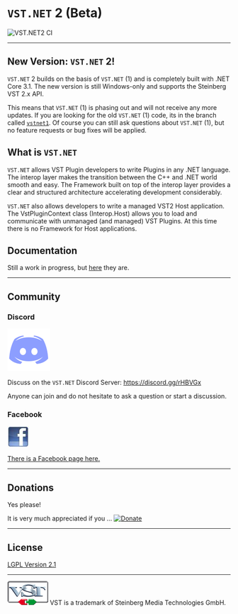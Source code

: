 # `VST.NET` 2 (Beta)

![VST.NET2 CI](https://github.com/obiwanjacobi/vst.net/workflows/VST.NET2%20CI/badge.svg)

---
## New Version: `VST.NET` 2!

`VST.NET` 2 builds on the basis of `VST.NET` (1) and is completely built with .NET Core 3.1. 
The new version is still Windows-only and supports the Steinberg VST 2.x API.

This means that `VST.NET` (1) is phasing out and will not receive any more updates. 
If you are looking for the old `VST.NET` (1) code, its in the branch called [`vstnet1`](https://github.com/obiwanjacobi/vst.net/tree/vstnet1).
Of course you can still ask questions about `VST.NET` (1), but no feature requests or bug fixes will be applied.

## What is `VST.NET`

`VST.NET` allows VST Plugin developers to write Plugins in any .NET language. The interop layer makes the transition between the C++ and .NET world smooth and easy.
The Framework built on top of the interop layer provides a clear and structured architecture accelerating development considerably.

`VST.NET` also allows developers to write a managed VST2 Host application. The VstPluginContext class (Interop.Host) allows you to load and communicate with unmanaged (and managed) VST Plugins. At this time there is no Framework for Host applications.

## Documentation

Still a work in progress, but [here](https://obiwanjacobi.github.io/vst.net/index.html) they are.

---

## Community

### Discord

![](docs/_old/media/discord-logo.png)

Discuss on the `VST.NET` Discord Server: https://discord.gg/rHBVGx

Anyone can join and do not hesitate to ask a question or start a discussion.

### Facebook

![](docs/_old/media/Home_facebook_logo_48x48.jpg)

[There is a Facebook page here.](http://www.facebook.com/pages/Virtual-Studio-Technology-for-NET/150408134989174)

---

## Donations

Yes please!

It is very much appreciated if you ...
[![Donate](https://www.paypalobjects.com/en_US/i/btn/btn_donate_LG.gif)](https://www.paypal.com/cgi-bin/webscr?cmd=_donations&business=HTE6LFLSC8RPL&lc=US&item_name=Jacobi%20Software&item_number=VST%2eNET&currency_code=EUR&bn=PP%2dDonationsBF%3abtn_donate_LG%2egif%3aNonHosted)

---

## License

[LGPL Version 2.1](license.md)

---

![](docs/_old/media/Home_VstLogoAlpha92x54.png) VST is a trademark of Steinberg Media Technologies GmbH.
